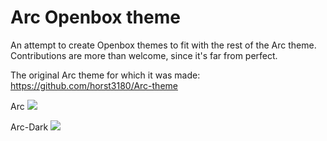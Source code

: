 # Arc Openbox theme

An attempt to create Openbox themes to fit with the rest of the Arc theme.
Contributions are more than welcome, since it's far from perfect.

The original Arc theme for which it was made:
https://github.com/horst3180/Arc-theme

Arc
![](http://s7.postimg.org/6pojeuywb/2015_08_11_122221_1280x800_scrot.png)

Arc-Dark
![](http://s7.postimg.org/5m4f2we97/2015_08_11_122039_1280x800_scrot.png)
